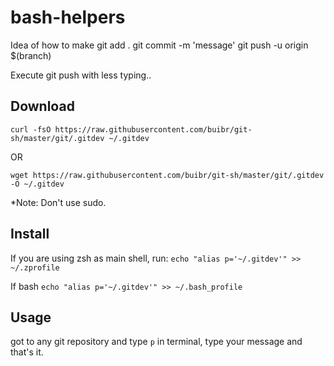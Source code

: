 # bash-helpers
Idea of how to make 
  git add .
  git commit -m 'message'
  git push -u origin $(branch)

Execute git push with less typing..

Download
---
```
curl -fsO https://raw.githubusercontent.com/buibr/git-sh/master/git/.gitdev ~/.gitdev
```
OR
```
wget https://raw.githubusercontent.com/buibr/git-sh/master/git/.gitdev -O ~/.gitdev
```
*Note: Don't use sudo.

Install
---

If you are using zsh as main shell, run:
``` echo "alias p='~/.gitdev'" >> ~/.zprofile ```

If bash
``` echo "alias p='~/.gitdev'" >> ~/.bash_profile ```

Usage
---

got to any git repository and type `p` in terminal, type your message and that's it.
